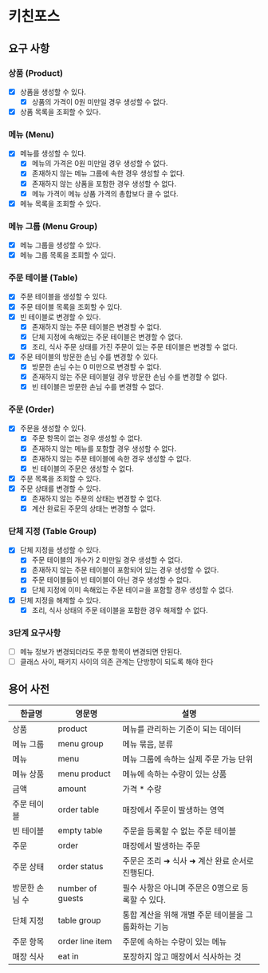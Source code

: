 # 키친포스

## 요구 사항

### 상품 (Product)

- [x] 상품을 생성할 수 있다.
    - [x] 상품의 가격이 0원 미만일 경우 생성할 수 없다.
- [x] 상품 목록을 조회할 수 있다.

### 메뉴 (Menu)

- [x] 메뉴를 생성할 수 있다.
    - [x] 메뉴의 가격은 0원 미만일 경우 생성할 수 없다.
    - [x] 존재하지 않는 메뉴 그룹에 속한 경우 생성할 수 없다.
    - [x] 존재하지 않는 상품을 포함한 경우 생성할 수 없다.
    - [x] 메뉴 가격이 메뉴 상품 가격의 총합보다 클 수 없다.
- [x] 메뉴 목록을 조회할 수 있다.

### 메뉴 그룹 (Menu Group)

- [x] 메뉴 그룹을 생성할 수 있다.
- [x] 메뉴 그룹 목록을 조회할 수 있다.

### 주문 테이블 (Table)

- [x] 주문 테이블을 생성할 수 있다.
- [x] 주문 테이블 목록을 조회할 수 있다.
- [x] 빈 테이블로 변경할 수 있다.
    - [x] 존재하지 않는 주문 테이블은 변경할 수 없다.
    - [x] 단체 지정에 속해있는 주문 테이블은 변경할 수 없다.
    - [x] 조리, 식사 주문 상태를 가진 주문이 있는 주문 테이블은 변경할 수 없다.
- [x] 주문 테이블의 방문한 손님 수를 변경할 수 있다.
    - [x] 방문한 손님 수는 0 미만으로 변경할 수 없다.
    - [x] 존재하지 않는 주문 테이블일 경우 방문한 손님 수를 변경할 수 없다.
    - [x] 빈 테이블은 방문한 손님 수를 변경할 수 없다.

### 주문 (Order)

- [x] 주문을 생성할 수 있다.
    - [x] 주문 항목이 없는 경우 생성할 수 없다.
    - [x] 존재하지 않는 메뉴를 포함할 경우 생성할 수 없다.
    - [x] 존재하지 않는 주문 테이블에 속한 경우 생성할 수 없다.
    - [x] 빈 테이블의 주문은 생성할 수 없다.
- [x] 주문 목록을 조회할 수 있다.
- [x] 주문 상태를 변경할 수 있다.
    - [x] 존재하지 않는 주문의 상태는 변경할 수 없다.
    - [x] 계산 완료된 주문의 상태는 변경할 수 없다.

### 단체 지정 (Table Group)

- [x] 단체 지정을 생성할 수 있다.
    - [x] 주문 테이블의 개수가 2 미만일 경우 생성할 수 없다.
    - [x] 존재하지 않는 주문 테이블이 포함되어 있는 경우 생성할 수 없다.
    - [x] 주문 테이블들이 빈 테이블이 아닌 경우 생성할 수 없다.
    - [x] 단체 지정에 이미 속해있는 주문 테이ㄹ을 포함할 경우 생성할 수 없다.
- [x] 단체 지정을 해제할 수 있다.
    - [x] 조리, 식사 상태의 주문 테이블을 포함한 경우 해제할 수 없다.

### 3단계 요구사항
- [ ] 메뉴 정보가 변경되더라도 주문 항목이 변경되면 안된다.
- [ ] 클래스 사이, 패키지 사이의 의존 관계는 단방향이 되도록 해야 한다

## 용어 사전

| 한글명 | 영문명 | 설명 |
| --- | --- | --- |
| 상품 | product | 메뉴를 관리하는 기준이 되는 데이터 |
| 메뉴 그룹 | menu group | 메뉴 묶음, 분류 |
| 메뉴 | menu | 메뉴 그룹에 속하는 실제 주문 가능 단위 |
| 메뉴 상품 | menu product | 메뉴에 속하는 수량이 있는 상품 |
| 금액 | amount | 가격 * 수량 |
| 주문 테이블 | order table | 매장에서 주문이 발생하는 영역 |
| 빈 테이블 | empty table | 주문을 등록할 수 없는 주문 테이블 |
| 주문 | order | 매장에서 발생하는 주문 |
| 주문 상태 | order status | 주문은 조리 ➜ 식사 ➜ 계산 완료 순서로 진행된다. |
| 방문한 손님 수 | number of guests | 필수 사항은 아니며 주문은 0명으로 등록할 수 있다. |
| 단체 지정 | table group | 통합 계산을 위해 개별 주문 테이블을 그룹화하는 기능 |
| 주문 항목 | order line item | 주문에 속하는 수량이 있는 메뉴 |
| 매장 식사 | eat in | 포장하지 않고 매장에서 식사하는 것 |

